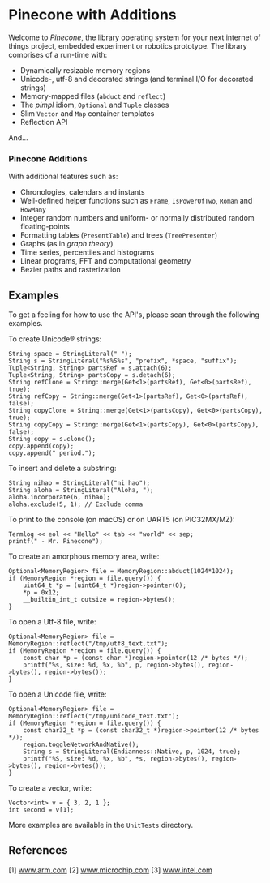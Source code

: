
# Pinecone with Additions

Welcome to *Pinecone*, the library operating system for your next internet of things project, embedded experiment or robotics prototype. The library comprises of a run-time with:

- Dynamically resizable memory regions
- Unicode-, utf-8 and decorated strings (and terminal I/O for decorated strings)
- Memory-mapped files (`abduct` and `reflect`)
- The *pimpl* idiom, `Optional` and `Tuple` classes
- Slim `Vector` and `Map` container templates
- Reflection API

And...

### Pinecone Additions 

With additional features such as:

- Chronologies, calendars and instants
- Well-defined helper functions such as `Frame`,  `IsPowerOfTwo`, `Roman` and `HowMany`
- Integer random numbers and uniform- or normally distributed random floating-points
- Formatting tables (`PresentTable`) and trees (`TreePresenter`)
- Graphs (as in *graph theory*)
- Time series, percentiles and histograms 
- Linear programs, FFT and computational geometry
- Bezier paths and rasterization

## Examples

To get a feeling for how to use the API's, please scan through the following examples. 

To create Unicode® strings:

    String space = StringLiteral(" ");
    String s = StringLiteral("%s%S%s", "prefix", *space, "suffix");
    Tuple<String, String> partsRef = s.attach(6); 
    Tuple<String, String> partsCopy = s.detach(6);
    String refClone = String::merge(Get<1>(partsRef), Get<0>(partsRef), true);
    String refCopy = String::merge(Get<1>(partsRef), Get<0>(partsRef), false);  
    String copyClone = String::merge(Get<1>(partsCopy), Get<0>(partsCopy), true);
    String copyCopy = String::merge(Get<1>(partsCopy), Get<0>(partsCopy), false); 
    String copy = s.clone();
    copy.append(copy);
    copy.append(" period.");

To insert and delete a substring:

    String nihao = StringLiteral("ni hao");    
    String aloha = StringLiteral("Aloha, ");
    aloha.incorporate(6, nihao);
    aloha.exclude(5, 1); // Exclude comma

To print to the console (on macOS) or on UART5 (on PIC32MX/MZ):

    Termlog << eol << "Hello" << tab << "world" << sep;
    printf(" - Mr. Pinecone");

To create an amorphous memory area, write:

    Optional<MemoryRegion> file = MemoryRegion::abduct(1024*1024);
    if (MemoryRegion *region = file.query()) {
        uint64_t *p = (uint64_t *)region->pointer(0);
        *p = 0x12;
        __builtin_int_t outsize = region->bytes();
    }

To open a Utf-8 file, write: 

    Optional<MemoryRegion> file = MemoryRegion::reflect("/tmp/utf8_text.txt");
    if (MemoryRegion *region = file.query()) {
        const char *p = (const char *)region->pointer(12 /* bytes */);
        printf("%s, size: %d, %x, %b", p, region->bytes(), region->bytes(), region->bytes());
    }

To open a Unicode file, write:

    Optional<MemoryRegion> file = MemoryRegion::reflect("/tmp/unicode_text.txt");
    if (MemoryRegion *region = file.query()) {
        const char32_t *p = (const char32_t *)region->pointer(12 /* bytes */);
        region.toggleNetworkAndNative();
        String s = StringLiteral(Endianness::Native, p, 1024, true);
        printf("%S, size: %d, %x, %b", *s, region->bytes(), region->bytes(), region->bytes());
    } 

To create a vector, write:

    Vector<int> v = { 3, 2, 1 };
    int second = v[1];
    
More examples are available in the `UnitTests` directory.

## References

[1] www.arm.com
[2] www.microchip.com
[3] www.intel.com
